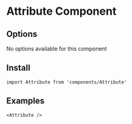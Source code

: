 # Attribute Component


## Options
No options available for this component

## Install
```
import Attribute from 'components/Attribute'
```

## Examples
```
<Attribute />
```
